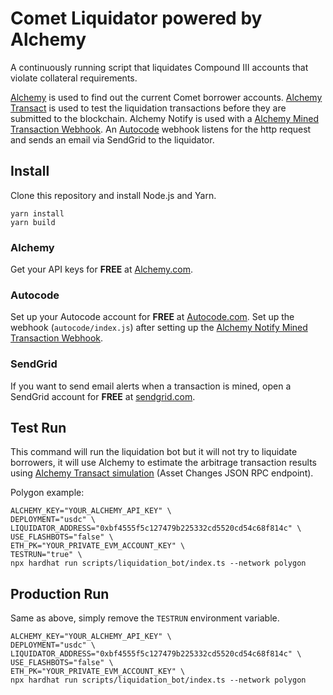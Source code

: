 # Comet Liquidator powered by Alchemy

A continuously running script that liquidates Compound III accounts that violate collateral requirements.

[Alchemy](https://alchemy.com/?source=compound-comet-liquidator-github) is used to find out the current Comet borrower accounts. [Alchemy Transact](https://docs.alchemy.com/reference/transact-api-quickstart?source=compound-comet-liquidator-github) is used to test the liquidation transactions before they are submitted to the blockchain. Alchemy Notify is used with a [Alchemy Mined Transaction Webhook](https://docs.alchemy.com/reference/mined-transaction-webhook?source=compound-comet-liquidator-github). An [Autocode](https://autocode.com/?source=compound-comet-liquidator-github) webhook listens for the http request and sends an email via SendGrid to the liquidator.

## Install

Clone this repository and install Node.js and Yarn.

```
yarn install
yarn build
```

### Alchemy

Get your API keys for **FREE** at [Alchemy.com](https://alchemy.com/?source=compound-comet-liquidator-github).

### Autocode

Set up your Autocode account for **FREE** at [Autocode.com]((https://autocode.com/?source=compound-comet-liquidator-github)). Set up the webhook (`autocode/index.js`) after setting up the [Alchemy Notify Mined Transaction Webhook](https://docs.alchemy.com/reference/mined-transaction-webhook?source=compound-comet-liquidator-github).

### SendGrid

If you want to send email alerts when a transaction is mined, open a SendGrid account for **FREE** at [sendgrid.com](https://sendgrid.com/).

## Test Run

This command will run the liquidation bot but it will not try to liquidate borrowers, it will use Alchemy to estimate the arbitrage transaction results using [Alchemy Transact simulation](https://docs.alchemy.com/reference/simulation-asset-changes) (Asset Changes JSON RPC endpoint).

Polygon example:

```
ALCHEMY_KEY="YOUR_ALCHEMY_API_KEY" \
DEPLOYMENT="usdc" \
LIQUIDATOR_ADDRESS="0xbf4555f5c127479b225332cd5520cd54c68f814c" \
USE_FLASHBOTS="false" \
ETH_PK="YOUR_PRIVATE_EVM_ACCOUNT_KEY" \
TESTRUN="true" \
npx hardhat run scripts/liquidation_bot/index.ts --network polygon
```

## Production Run

Same as above, simply remove the `TESTRUN` environment variable.

```
ALCHEMY_KEY="YOUR_ALCHEMY_API_KEY" \
DEPLOYMENT="usdc" \
LIQUIDATOR_ADDRESS="0xbf4555f5c127479b225332cd5520cd54c68f814c" \
USE_FLASHBOTS="false" \
ETH_PK="YOUR_PRIVATE_EVM_ACCOUNT_KEY" \
npx hardhat run scripts/liquidation_bot/index.ts --network polygon
```
